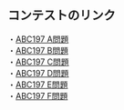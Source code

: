 ## コンテストのリンク
・[ABC197 A問題](https://atcoder.jp/contests/abc197/tasks/abc196_a)  
・[ABC197 B問題](https://atcoder.jp/contests/abc197/tasks/abc196_b)  
・[ABC197 C問題](https://atcoder.jp/contests/abc197/tasks/abc196_c)  
・[ABC197 D問題](https://atcoder.jp/contests/abc197/tasks/abc196_d)  
・[ABC197 E問題](https://atcoder.jp/contests/abc197/tasks/abc196_e)  
・[ABC197 F問題](https://atcoder.jp/contests/abc197/tasks/abc196_f)  
